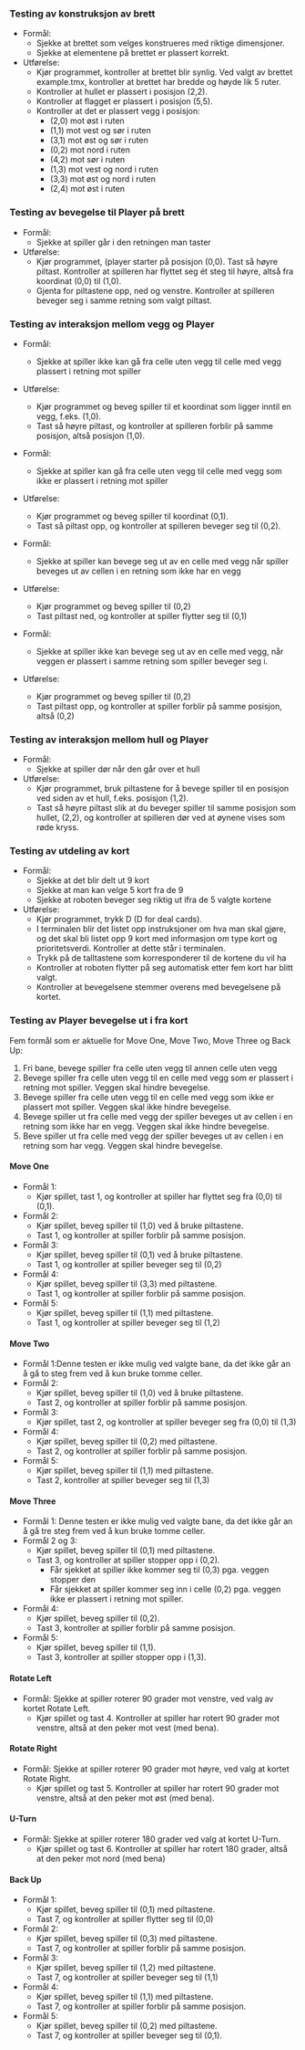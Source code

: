 ### Testing av konstruksjon av brett
* Formål: 
  * Sjekke at brettet som velges konstrueres med riktige dimensjoner.
  * Sjekke at elementene på brettet er plassert korrekt. 
* Utførelse:
  * Kjør programmet, kontroller at brettet blir synlig. Ved valgt av brettet example.tmx, kontroller at brettet har bredde og høyde lik 5 ruter. 
  * Kontroller at hullet er plassert i posisjon (2,2).
  * Kontroller at flagget er plassert i posisjon (5,5).
  * Kontroller at det er plassert vegg i posisjon:
    * (2,0) mot øst i ruten
    * (1,1) mot vest og sør i ruten
    * (3,1) mot øst og sør i ruten
    * (0,2) mot nord i ruten
    * (4,2) mot sør i ruten
    * (1,3) mot vest og nord i ruten
    * (3,3) mot øst og nord i ruten
    * (2,4) mot øst i ruten

### Testing av bevegelse til Player på brett
* Formål:
  * Sjekke at spiller går i den retningen man taster
* Utførelse:
  * Kjør programmet, (player starter på posisjon (0,0). Tast så høyre piltast. Kontroller at spilleren har flyttet seg ét steg til høyre, altså fra koordinat (0,0) til (1,0). 
  * Gjenta for piltastene opp, ned og venstre. Kontroller at spilleren beveger seg i samme retning som valgt piltast. 

### Testing av interaksjon mellom vegg og Player
* Formål:
  * Sjekke at spiller ikke kan gå fra celle uten vegg til celle med vegg plassert i retning mot spiller
* Utførelse:
  * Kjør programmet og beveg spiller til et koordinat som ligger inntil en vegg, f.eks. (1,0).
  * Tast så høyre piltast, og kontroller at spilleren forblir på samme posisjon, altså posisjon (1,0).


* Formål: 
  * Sjekke at spiller kan gå fra celle uten vegg til celle med vegg som ikke er plassert i retning mot spiller
* Utførelse:
  * Kjør programmet og beveg spiller til koordinat (0,1).
  * Tast så piltast opp, og kontroller at spilleren beveger seg til (0,2).


* Formål:
  * Sjekke at spiller kan bevege seg ut av en celle med vegg når spiller beveges ut av cellen i en retning som ikke har en vegg
* Utførelse:
  * Kjør programmet og beveg spiller til (0,2)
  * Tast piltast ned, og kontroller at spiller flytter seg til (0,1)


* Formål:
  * Sjekke at spiller ikke kan bevege seg ut av en celle med vegg, når veggen er plassert i samme retning som spiller beveger seg i.
* Utførelse:
  * Kjør programmet og beveg spiller til (0,2)
  * Tast piltast opp, og kontroller at spiller forblir på samme posisjon, altså (0,2)

### Testing av interaksjon mellom hull og Player
* Formål:
  * Sjekke at spiller dør når den går over et hull
* Utførelse:
  * Kjør programmet, bruk piltastene for å bevege spiller til en posisjon ved siden av et hull, f.eks. posisjon (1,2).
  * Tast så høyre piltast slik at du beveger spiller til samme posisjon som hullet, (2,2), og kontroller at spilleren dør ved at øynene vises som røde kryss.


### Testing av utdeling av kort
* Formål:
  * Sjekke at det blir delt ut 9 kort
  * Sjekke at man kan velge 5 kort fra de 9
  * Sjekke at roboten beveger seg riktig ut ifra de 5 valgte kortene
* Utførelse:
  * Kjør programmet, trykk D (D for deal cards).
  * I terminalen blir det listet opp instruksjoner om hva man skal gjøre, og det skal bli listet opp 9 kort med informasjon om type kort og prioritetsverdi. Kontroller at dette står i terminalen.
  * Trykk på de talltastene som korresponderer til de kortene du vil ha
  * Kontroller at roboten flytter på seg automatisk etter fem kort har blitt valgt.
  * Kontroller at bevegelsene stemmer overens med bevegelsene på kortet.

### Testing av Player bevegelse ut i fra kort
Fem formål som er aktuelle for Move One, Move Two, Move Three og Back Up:
1. Fri bane, bevege spiller fra celle uten vegg til annen celle uten vegg
2. Bevege spiller fra celle uten vegg til en celle med vegg som er plassert i retning mot spiller. Veggen skal hindre bevegelse.
3. Bevege spiller fra celle uten vegg til en celle med vegg som ikke er plassert mot spiller. Veggen skal ikke hindre bevegelse.
4. Bevege spiller ut fra celle med vegg der spiller beveges ut av cellen i en retning som ikke har en vegg. Veggen skal ikke hindre bevegelse.
5. Beve spiller ut fra celle med vegg der spiller beveges ut av cellen i en retning som har vegg. Veggen skal hindre bevegelse. 

#### Move One
* Formål 1:
  * Kjør spillet, tast 1, og kontroller at spiller har flyttet seg fra (0,0) til (0,1).
* Formål 2:
  * Kjør spillet, beveg spiller til (1,0) ved å bruke piltastene.
  * Tast 1, og kontroller at spiller forblir på samme posisjon.
* Formål 3: 
  * Kjør spillet, beveg spiller til (0,1) ved å bruke piltastene.
  * Tast 1, og kontroller at spiller beveger seg til (0,2)
* Formål 4:
  * Kjør spillet, beveg spiller til (3,3) med piltastene.
  * Tast 1, og kontroller at spiller forblir på samme posisjon. 
* Formål 5:
  * Kjør spillet, beveg spiller til (1,1) med piltastene. 
  * Tast 1, og kontroller at spiller beveger seg til (1,2)

#### Move Two
* Formål 1:Denne testen er ikke mulig ved valgte bane, da det ikke går an å gå to steg frem ved å kun bruke tomme celler.
* Formål 2:
  * Kjør spillet, beveg spiller til (1,0) ved å bruke piltastene.
  * Tast 2, og kontroller at spiller forblir på samme posisjon.
* Formål 3:
  * Kjør spillet, tast 2, og kontroller at spiller beveger seg fra (0,0) til (1,3)
* Formål 4:
  * Kjør spillet, beveg spiller til (0,2) med piltastene.
  * Tast 2, og kontroller at spiller forblir på samme posisjon.
* Formål 5:
  * Kjør spillet, beveg spiller til (1,1) med piltastene.
  * Tast 2, kontroller at spiller beveger seg til (1,3)

#### Move Three
* Formål 1: Denne testen er ikke mulig ved valgte bane, da det ikke går an å gå tre steg frem ved å kun bruke tomme celler.
* Formål 2 og 3:
  * Kjør spillet, beveg spiller til (0,1) med piltastene.
  * Tast 3, og kontroller at spiller stopper opp i (0,2).
    * Får sjekket at spiller ikke kommer seg til (0,3) pga. veggen stopper den
    * Får sjekket at spiller kommer seg inn i celle (0,2) pga. veggen ikke er plassert i retning mot spiller.
* Formål 4:
  * Kjør spillet, beveg spiller til (0,2).
  * Tast 3, kontroller at spiller forblir på samme posisjon.
* Formål 5:
  * Kjør spillet, beveg spiller til (1,1).
  * Tast 3, kontroller at spiller stopper opp i (1,3).

#### Rotate Left 
* Formål: Sjekke at spiller roterer 90 grader mot venstre, ved valg av kortet Rotate Left.
  * Kjør spillet og tast 4. Kontroller at spiller har rotert 90 grader mot venstre, altså at den peker mot vest (med bena).

#### Rotate Right
* Formål: Sjekke at spiller roterer 90 grader mot høyre, ved valg at kortet Rotate Right.
  * Kjør spillet og tast 5. Kontroller at spiller har rotert 90 grader mot venstre, altså at den peker mot øst (med bena).

#### U-Turn
* Formål: Sjekke at spiller roterer 180 grader ved valg at kortet U-Turn.
  * Kjør spillet og tast 6. Kontroller at spiller har rotert 180 grader, altså at den peker mot nord (med bena)

#### Back Up
* Formål 1: 
  * Kjør spillet, beveg spiller til (0,1) med piltastene.
  * Tast 7, og kontroller at spiller flytter seg til (0,0)
* Formål 2:
  * Kjør spillet, beveg spiller til (0,3) med piltastene.
  * Tast 7, og kontroller at spiller forblir på samme posisjon.
* Formål 3: 
  * Kjør spillet, beveg spiller til (1,2) med piltastene.
  * Tast 7, og kontroller at spiller beveger seg til (1,1)
* Formål 4:
  * Kjør spillet, beveg spiller til (1,1) med piltastene.
  * Tast 7, og kontroller at spiller forblir på samme posisjon.
* Formål 5:
  * Kjør spillet, beveg spiller til (0,2) med piltastene.
  * Tast 7, og kontroller at spiller beveger seg til (0,1).



